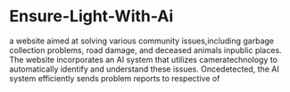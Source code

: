 # Ensure-Light-With-Ai
a website aimed at solving various community issues,including garbage collection problems, road damage, and deceased animals inpublic places. The website incorporates an AI system that utilizes cameratechnology to automatically identify and understand these issues. Oncedetected, the AI system efficiently sends problem reports to respective of
